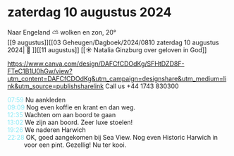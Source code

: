 # zaterdag 10 augustus 2024

Naar Engeland ⛅ wolken en zon, 20°<br>[[9 augustus]][[03 Geheugen/Dagboek/2024/0810 zaterdag 10 augustus 2024| 📓 ]][[11 augustus]]
[[☀️ Natalia Ginzburg over geloven in God]]

https://www.canva.com/design/DAFCfCDOdKg/SFHtDZD8F-FTeC1B1U0hGw/view?utm_content=DAFCfCDOdKg&utm_campaign=designshare&utm_medium=link&utm_source=publishsharelink
Call us +44 1743 830300

<p style="padding-left: 2.7em; text-indent: -2.7em; margin: 0"><font color=#8be9f6>07:59</font>  Nu aankleden  </p>   
<p style="padding-left: 2.7em; text-indent: -2.7em; margin: 0"><font color=#8be9f6>09:09</font>  Nog even koffie en krant en dan weg. </p>   
<p style="padding-left: 2.7em; text-indent: -2.7em; margin: 0"><font color=#8be9f6>12:35</font>  Wachten om aan boord te gaan </p>   
<p style="padding-left: 2.7em; text-indent: -2.7em; margin: 0"><font color=#8be9f6>13:02</font>  We zijn aan boord. Zeer luxe stoelen! </p>   
<p style="padding-left: 2.7em; text-indent: -2.7em; margin: 0"><font color=#8be9f6>19:26</font>  We naderen Harwich  </p>   
<p style="padding-left: 2.7em; text-indent: -2.7em; margin: 0"><font color=#8be9f6>22:28</font>  OK, goed aangekomen bij Sea View. Nog even Historic Harwich in voor een pint. Gezellig! Nu ter kooi. </p>   